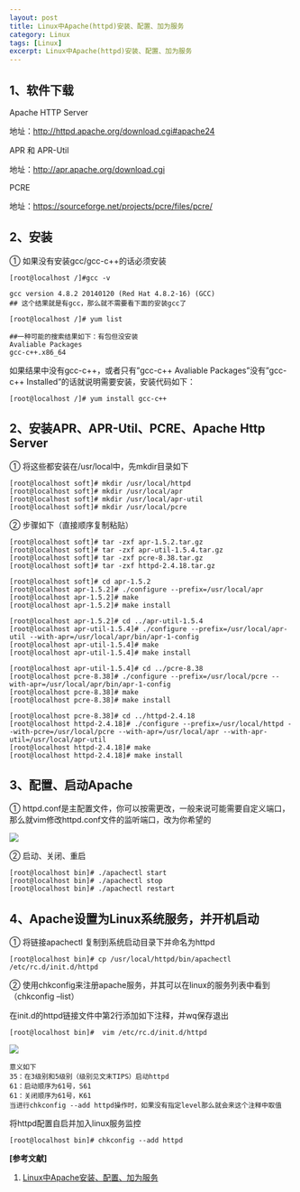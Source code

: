 ```yaml
---
layout: post
title: Linux中Apache(httpd)安装、配置、加为服务
category: Linux
tags: [Linux]
excerpt: Linux中Apache(httpd)安装、配置、加为服务
---
```


## 1、软件下载 ##

Apache HTTP Server
 
地址：<http://httpd.apache.org/download.cgi#apache24>

APR 和 APR-Util
 
地址：<http://apr.apache.org/download.cgi>

PCRE

地址：<https://sourceforge.net/projects/pcre/files/pcre/>

## 2、安装 ##

① 如果没有安装gcc/gcc-c++的话必须安装

    [root@localhost /]#gcc -v
 
	gcc version 4.8.2 20140120 (Red Hat 4.8.2-16) (GCC) 
	## 这个结果就是有gcc，那么就不需要看下面的安装gcc了
	 
	[root@localhost /]# yum list
	 
	##一种可能的搜索结果如下：有包但没安装
	Avaliable Packages
	gcc-c++.x86_64

如果结果中没有gcc-c++，或者只有”gcc-c++ Avaliable Packages”没有”gcc-c++ Installed”的话就说明需要安装，安装代码如下：

	[root@localhost /]# yum install gcc-c++

## 2、安装APR、APR-Util、PCRE、Apache Http Server ##

① 将这些都安装在/usr/local中，先mkdir目录如下

    [root@localhost soft]# mkdir /usr/local/httpd
	[root@localhost soft]# mkdir /usr/local/apr
	[root@localhost soft]# mkdir /usr/local/apr-util
	[root@localhost soft]# mkdir /usr/local/pcre

② 步骤如下（直接顺序复制粘贴）

    
	[root@localhost soft]# tar -zxf apr-1.5.2.tar.gz
	[root@localhost soft]# tar -zxf apr-util-1.5.4.tar.gz
	[root@localhost soft]# tar -zxf pcre-8.38.tar.gz
	[root@localhost soft]# tar -zxf httpd-2.4.18.tar.gz
	 
	[root@localhost soft]# cd apr-1.5.2
	[root@localhost apr-1.5.2]# ./configure --prefix=/usr/local/apr
	[root@localhost apr-1.5.2]# make
	[root@localhost apr-1.5.2]# make install
	 
	[root@localhost apr-1.5.2]# cd ../apr-util-1.5.4
	[root@localhost apr-util-1.5.4]# ./configure --prefix=/usr/local/apr-util --with-apr=/usr/local/apr/bin/apr-1-config
	[root@localhost apr-util-1.5.4]# make
	[root@localhost apr-util-1.5.4]# make install
	 
	[root@localhost apr-util-1.5.4]# cd ../pcre-8.38
	[root@localhost pcre-8.38]# ./configure --prefix=/usr/local/pcre --with-apr=/usr/local/apr/bin/apr-1-config
	[root@localhost pcre-8.38]# make
	[root@localhost pcre-8.38]# make install
	 
	[root@localhost pcre-8.38]# cd ../httpd-2.4.18
	[root@localhost httpd-2.4.18]# ./configure --prefix=/usr/local/httpd --with-pcre=/usr/local/pcre --with-apr=/usr/local/apr --with-apr-util=/usr/local/apr-util
	[root@localhost httpd-2.4.18]# make
	[root@localhost httpd-2.4.18]# make install


## 3、配置、启动Apache ##

① httpd.conf是主配置文件，你可以按需更改，一般来说可能需要自定义端口，那么就vim修改httpd.conf文件的监听端口，改为你希望的

![](http://www.nangongyibin.com/assets/images/Linux/88.png)

② 启动、关闭、重启

	[root@localhost bin]# ./apachectl start
	[root@localhost bin]# ./apachectl stop
	[root@localhost bin]# ./apachectl restart

## 4、Apache设置为Linux系统服务，并开机启动 ##

① 将链接apachectl 复制到系统启动目录下并命名为httpd

	[root@localhost bin]# cp /usr/local/httpd/bin/apachectl /etc/rc.d/init.d/httpd

② 使用chkconfig来注册apache服务，并其可以在linux的服务列表中看到（chkconfig –list）

 在init.d的httpd链接文件中第2行添加如下注释，并wq保存退出

	[root@localhost bin]#  vim /etc/rc.d/init.d/httpd

![](http://www.nangongyibin.com/assets/images/Linux/89.png)


	意义如下
	35：在3级别和5级别（级别见文末TIPS）启动httpd
	61：启动顺序为61号，S61
	61：关闭顺序为61号，K61
	当进行chkconfig --add httpd操作时，如果没有指定level那么就会来这个注释中取值

将httpd配置自启并加入linux服务监控

	[root@localhost bin]# chkconfig --add httpd


**[参考文献]**

1. [Linux中Apache安装、配置、加为服务](https://blog.csdn.net/wangshuminjava/article/details/80483397 "Linux中Apache安装、配置、加为服务")


